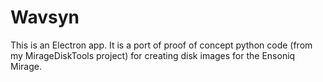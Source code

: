 Wavsyn
=================
This is an Electron app. It is a port of proof of concept python code (from my MirageDiskTools project) for creating disk images for the Ensoniq Mirage.

